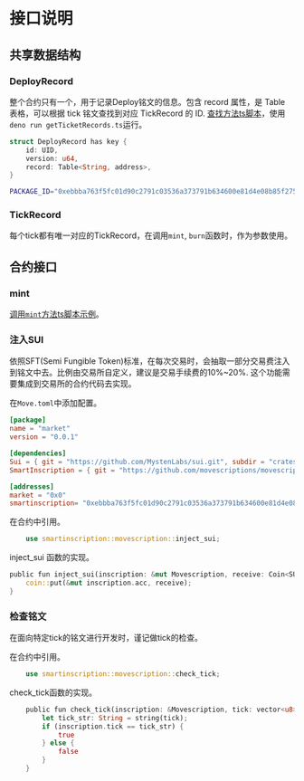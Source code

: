 # 接口说明

## 共享数据结构

### DeployRecord

整个合约只有一个，用于记录Deploy铭文的信息。包含 record 属性，是 Table 表格，可以根据 tick 铭文查找到对应 TickRecord 的 ID. [查找方法ts脚本](../scripts/getTicketRecords.ts)，使用`deno run getTicketRecords.ts`运行。


```rust
struct DeployRecord has key {
    id: UID,
    version: u64,
    record: Table<String, address>,
}
```
```bash
PACKAGE_ID="0xebbba763f5fc01d90c2791c03536a373791b634600e81d4e08b85f275f1274fa"
```

### TickRecord

每个tick都有唯一对应的TickRecord，在调用`mint`, `burn`函数时，作为参数使用。


## 合约接口

### mint

[调用`mint`方法ts脚本示例](../scripts/mint.ts)。

### 注入SUI

依照SFT(Semi Fungible Token)标准，在每次交易时，会抽取一部分交易费注入到铭文中去。比例由交易所自定义，建议是交易手续费的10%~20%.
这个功能需要集成到交易所的合约代码去实现。

在`Move.toml`中添加配置。
```toml
[package]
name = "market"
version = "0.0.1"

[dependencies]
Sui = { git = "https://github.com/MystenLabs/sui.git", subdir = "crates/sui-framework/packages/sui-framework", rev = "framework/mainnet" }
SmartInscription = { git = "https://github.com/movescriptions/movescriptions.git", subdir = "sui", rev = "main"}

[addresses]
market = "0x0"
smartinscription= "0xebbba763f5fc01d90c2791c03536a373791b634600e81d4e08b85f275f1274fa"
```

在合约中引用。

```rust
    use smartinscription::movescription::inject_sui;
```

inject_sui 函数的实现。

```rust
public fun inject_sui(inscription: &mut Movescription, receive: Coin<SUI>) {
    coin::put(&mut inscription.acc, receive);
}
```

### 检查铭文

在面向特定tick的铭文进行开发时，谨记做tick的检查。

在合约中引用。

```rust
    use smartinscription::movescription::check_tick;
```

check_tick函数的实现。
```rust
    public fun check_tick(inscription: &Movescription, tick: vector<u8>): bool {
        let tick_str: String = string(tick);
        if (inscription.tick == tick_str) {
            true
        } else {
            false
        }
    }
```
